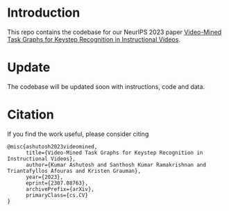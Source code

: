 # Introduction

This repo contains the codebase for our NeurIPS 2023 paper [Video-Mined Task Graphs for Keystep Recognition in Instructional Videos](https://arxiv.org/abs/2307.08763).

# Update

The codebase will be updated soon with instructions, code and data.

# Citation

If you find the work useful, please consider citing

```
@misc{ashutosh2023videomined,
      title={Video-Mined Task Graphs for Keystep Recognition in Instructional Videos}, 
      author={Kumar Ashutosh and Santhosh Kumar Ramakrishnan and Triantafyllos Afouras and Kristen Grauman},
      year={2023},
      eprint={2307.08763},
      archivePrefix={arXiv},
      primaryClass={cs.CV}
}
```
